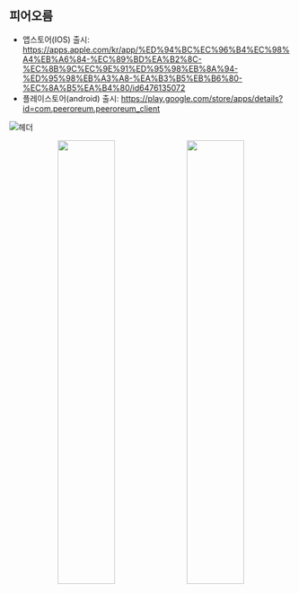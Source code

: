 ## 피어오름

- 앱스토어(IOS) 출시: https://apps.apple.com/kr/app/%ED%94%BC%EC%96%B4%EC%98%A4%EB%A6%84-%EC%89%BD%EA%B2%8C-%EC%8B%9C%EC%9E%91%ED%95%98%EB%8A%94-%ED%95%98%EB%A3%A8-%EA%B3%B5%EB%B6%80-%EC%8A%B5%EA%B4%80/id6476135072
- 플레이스토어(android) 출시: https://play.google.com/store/apps/details?id=com.peeroreum.peeroreum_client

![헤더](https://github.com/user-attachments/assets/3c76f0e0-9e47-440b-b7ac-260dc04a0b36)

<p align="center">
  <img src="https://github.com/user-attachments/assets/e29b509e-5e16-45fd-bf70-947ef6b4a115" width="45%">
  <img src="https://github.com/user-attachments/assets/8da7986f-a7f9-4584-a400-bfa585289d68" width="45%">
</p>

